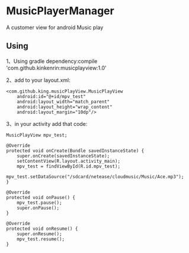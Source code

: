 # MusicPlayerManager
A customer view for android Music play



## Using
1、Using gradle dependency:compile 'com.github.kinkenrin:musicplayview:1.0'

2、add to your layout.xml:

    
    <com.github.king.musicPlayView.MusicPlayView
        android:id="@+id/mpv_test"
        android:layout_width="match_parent"
        android:layout_height="wrap_content"
        android:layout_margin="10dp"/>
        
3、in your activity add that code:

    MusicPlayView mpv_test;

    @Override
    protected void onCreate(Bundle savedInstanceState) {
        super.onCreate(savedInstanceState);
        setContentView(R.layout.activity_main);
        mpv_test = findViewById(R.id.mpv_test);
        mpv_test.setDataSource("/sdcard/netease/cloudmusic/Music/Ace.mp3");
    }

    @Override
    protected void onPause() {
        mpv_test.pause();
        super.onPause();
    }

    @Override
    protected void onResume() {
        super.onResume();
        mpv_test.resume();
    }



